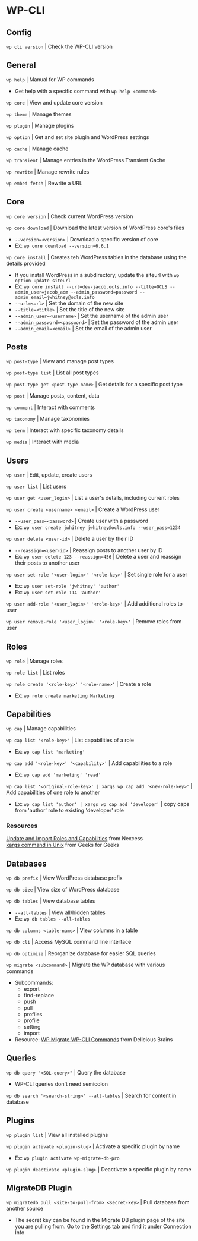 # WP-CLI

## Config

``wp cli version`` | Check the WP-CLI version


## General

``wp help`` | Manual for WP commands
- Get help with a specific command with ``wp help <command>``

``wp core`` | View and update core version 

``wp theme`` | Manage themes

``wp plugin`` | Manage plugins

``wp option`` | Get and set site plugin and WordPress settings

``wp cache`` | Manage cache

``wp transient`` | Manage entries in the WordPress Transient Cache

``wp rewrite`` | Manage rewrite rules

``wp embed fetch`` | Rewrite a URL


## Core

``wp core version`` | Check current WordPress version

``wp core download`` | Download the latest version of WordPress core's files
- ``--version=<version>`` | Download a specific version of core
- Ex: ``wp core download --version=6.6.1``

``wp core install`` | Creates teh WordPress tables in the database using the details provided
- If you install WordPress in a subdirectory, update the siteurl with ``wp option update siteurl``
- Ex: ``wp core install --url=dev-jacob.ocls.info --title=OCLS --admin_user=jacob_adm --admin_password=password --admin_email=jwhitney@ocls.info``
- ``--url=<url>`` | Set the domain of the new site
- ``--title=<title>`` | Set the title of the new site
- ``--admin_user=<username>`` | Set the username of the admin user
- ``--admin_password=<password>`` | Set the password of the admin user
- ``--admin_email=<email>`` | Set the email of the admin user


## Posts

``wp post-type`` | View and manage post types

``wp post-type list`` | List all post types

``wp post-type get <post-type-name>`` | Get details for a specific post type

``wp post`` | Manage posts, content, data

``wp comment`` | Interact with comments

``wp taxonomy`` | Manage taxonomies

``wp term`` | Interact with specific taxonomy details

``wp media`` | Interact with media


## Users

``wp user`` | Edit, update, create users

``wp user list`` | List users

``wp user get <user_login>`` | List a user's details, including current roles

``wp user create <username> <email>`` | Create a WordPress user
- ``--user_pass=<password>`` | Create user with a password
- Ex: ``wp user create jwhitney jwhitney@ocls.info --user_pass=1234``

``wp user delete <user-id>`` | Delete a user by their ID
- ``--reassign=<user-id>`` | Reassign posts to another user by ID
- Ex: ``wp user delete 123 --reassign=456`` | Delete a user and reassign their posts to another user

``wp user set-role '<user-login>' '<role-key>'`` | Set single role for a user
- Ex: ``wp user set-role 'jwhitney' 'author'``
- Ex: ``wp user set-role 114 'author'``

``wp user add-role '<user_login>' '<role-key>'`` | Add additional roles to user

``wp user remove-role '<user_login>' '<role-key>'`` | Remove roles from user


## Roles

``wp role`` | Manage roles

``wp role list`` | List roles

``wp role create '<role-key>' '<role-name>'`` | Create a role
- Ex: ``wp role create marketing Marketing``


## Capabilities

``wp cap`` | Manage capabilities

``wp cap list '<role-key>'`` | List capabilities of a role
- Ex: ``wp cap list 'marketing'``

``wp cap add '<role-key>' '<capability>'`` | Add capabilities to a role
- Ex: ``wp cap add 'marketing' 'read'``

``wp cap list '<original-role-key>' | xargs wp cap add '<new-role-key>'`` | Add capabilities of one role to another
- Ex: ``wp cap list 'author' | xargs wp cap add 'developer'`` | copy caps from 'author' role to existing 'developer' role

### Resources

[Update and Import Roles and Capabilities](https://www.nexcess.net/help/update-user-role-wordpress/) from Nexcess  
[xargs command in Unix](https://www.geeksforgeeks.org/xargs-command-unix/) from Geeks for Geeks


## Databases

``wp db prefix`` | View WordPress database prefix

``wp db size`` | View size of WordPress database

``wp db tables`` | View database tables
- ``--all-tables`` | View all/hidden tables
- Ex: ``wp db tables --all-tables``

``wp db columns <table-name>`` | View columns in a table

``wp db cli`` | Access MySQL command line interface

``wp db optimize`` | Reorganize database for easier SQL queries

``wp migrate <subcommand>`` | Migrate the WP database with various commands
- Subcommands:
  - export
  - find-replace
  - push
  - pull
  - profiles
  - profile
  - setting
  - import
- Resource: [WP Migrate WP-CLI Commands](https://deliciousbrains.com/wp-migrate-db-pro/doc/wp-cli-command/) from Delicious Brains


## Queries

``wp db query "<SQL-query>"`` | Query the database
- WP-CLI queries don't need semicolon

``wp db search '<search-string>' --all-tables`` | Search for content in database


## Plugins

``wp plugin list`` | View all installed plugins

``wp plugin activate <plugin-slug>`` | Activate a specific plugin by name
- Ex: ``wp plugin activate wp-migrate-db-pro``

``wp plugin deactivate <plugin-slug>`` | Deactivate a specific plugin by name


## MigrateDB Plugin

``wp migratedb pull <site-to-pull-from> <secret-key>`` | Pull database from another source
- The secret key can be found in the Migrate DB plugin page of the site you are pulling from. Go to the Settings tab and find it under Connection Info